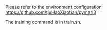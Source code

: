 Please refer to the environment configuration https://github.com/tjuHaoXiaotian/pymarl3

The training command is in train.sh.